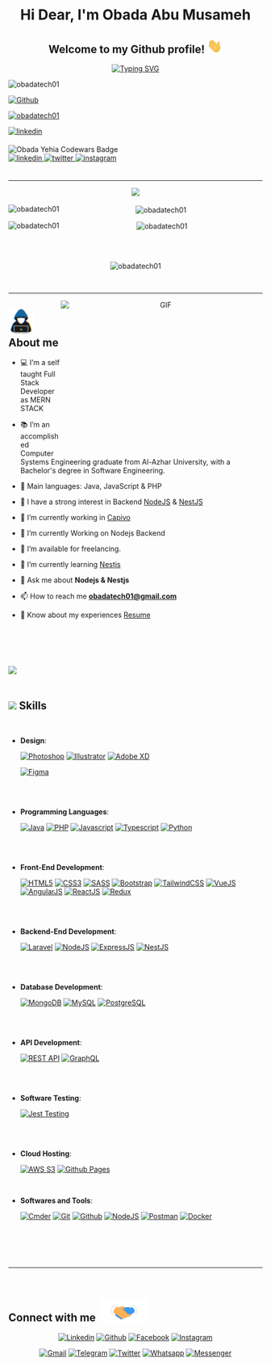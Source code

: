 <h1 align="center">Hi Dear, I'm Obada Abu Musameh</h1>
<h2 align="center"> Welcome to my Github profile! <img src="https://raw.githubusercontent.com/obadatech01/obadatech01/main/Hi.gif" width="30"></h2>

<p align="center">
  <a href="https://git.io/typing-svg"><img src="https://readme-typing-svg.herokuapp.com?font=Fira+Code&pause=1000&width=435&lines=Software+Engineering;NodeJS+Backend+Developer%F0%9F%92%BB" alt="Typing SVG" /></a>
</p>

<p align="left"> <img src="https://komarev.com/ghpvc/?username=obadatech01&label=Profile%20views&color=0e75b6&style=flat" alt="obadatech01" />

[![Github](https://img.shields.io/github/followers/obadatech01?label=Follow&style=social)](https://github.com/obadatech01)</p>


<p align="left"> <a href="https://twitter.com/obadatech01" target="blank"><img src="https://img.shields.io/twitter/follow/obadatech01?logo=twitter&color=1DA1F2&style=for-the-badge" alt="obadatech01" /></a> </p>
<p align="left"> <a href="https://linkedin.com/comm/mynetwork/discovery-see-all?usecase=PEOPLE_FOLLOWS&followMember=obadatech01" target="_blank"><img src=https://img.shields.io/badge/Connect%20Me-%2300acee.svg?color=0a66c2&style=for-the-badge&logo=linkedin&logoColor=white alt=linkedin style="margin-bottom: 5px;" /></a></p>

<img src="https://www.codewars.com/users/obadatech01/badges/large" alt="Obada Yehia Codewars Badge">
<div align="left">
<a href="https://linkedin.com/in/obadatech01" target="_blank">
<img src=https://img.shields.io/badge/linkedin-%2300acee.svg?color=0a66c2&style=for-the-badge&logo=linkedin&logoColor=white alt=linkedin style="margin-bottom: 5px;" />
</a>
<a href="https://twitter.com/obadatech01" target="_blank">
<img src=https://img.shields.io/badge/twitter-%2300acee.svg?color=1DA1F2&style=for-the-badge&logo=twitter&logoColor=white alt=twitter style="margin-bottom: 5px;" />
</a>
<a href="https://instagram.com/obadatech01" target="_blank">
<img src=https://img.shields.io/badge/instagram-%ff5851db.svg?color=E1306C&style=for-the-badge&logo=instagram&logoColor=white alt=instagram style="margin-bottom: 5px;" />
</a>
<br />
<br />
</div>

-----
<div align="center">

![](http://github-profile-summary-cards.vercel.app/api/cards/profile-details?username=obadatech01&theme=aura)

<p><img align="left" src="http://github-profile-summary-cards.vercel.app/api/cards/repos-per-language?username=obadatech01&theme=aura" alt="obadatech01" />
<p><img align="center" src="http://github-profile-summary-cards.vercel.app/api/cards/stats?username=obadatech01&theme=aura" alt="obadatech01" />

<p><img align="left" src="https://github-readme-stats.vercel.app/api/top-langs?username=obadatech01&show_icons=true&locale=en&layout=compact" alt="obadatech01" /></p>

<p>&nbsp;<img align="center" src="https://github-readme-stats.vercel.app/api?username=obadatech01&show_icons=true&locale=en" alt="obadatech01" /></p>
<br>
<br>
<p><img src="https://github-readme-streak-stats.herokuapp.com/?user=obadatech01&" alt="obadatech01" /></p>
<br>
</div>

-----

<a target="_blank" align="center">
  <img align="right" top="500" height="300" width="400" alt="GIF" src="https://media.giphy.com/media/SWoSkN6DxTszqIKEqv/giphy.gif">
</a>

## <picture><img src = "https://github.com/obadatech01/obadatech01/blob/main/about_me.gif" width = 50px></picture> **About me**

- 💻 I’m a self taught Full Stack Developer as MERN STACK

- 📚  I’m an accomplished Computer Systems Engineering graduate from Al-Azhar University, with a Bachelor's degree in Software Engineering.

- 🌟 Main languages: Java, JavaScript & PHP

- 📝 I have a strong interest in Backend <a href="https://nodejs.org/en/docs" target="blank">NodeJS</a> & <a href="https://docs.nestjs.com/" target="blank">NestJS</a>

- 🔭 I’m currently working in <a href="##" target="blank">Capivo</a>

- 🌱 I’m currently Working on Nodejs Backend

- 🤝 I’m available for freelancing.

- 🌱 I’m currently learning <a href="https://docs.nestjs.com" target="blank">Nestjs</a>

- 💬 Ask me about **Nodejs & Nestjs**

- 📫 How to reach me **obadatech01@gmail.com**

- 📄 Know about my experiences <a href="https://github.com/obadatech01/obadatech01/blob/main/obada-cv.pdf" target="blank">Resume</a>
<br/>

<br><br>

<img src="https://user-images.githubusercontent.com/73097560/115834477-dbab4500-a447-11eb-908a-139a6edaec5c.gif"><br><br>

## <img src="https://media2.giphy.com/media/QssGEmpkyEOhBCb7e1/giphy.gif?cid=ecf05e47a0n3gi1bfqntqmob8g9aid1oyj2wr3ds3mg700bl&rid=giphy.gif" width ="25"><b> Skills</b>

<br>

- **Design**:

   <a href="https://www.adobe.com/products/photoshop.html" target="_blank"><img src="https://img.shields.io/badge/Photoshop%20-%23001d25.svg?style=for-the-badge&logo=photoshop&logoColor=white" alt="Photoshop" /></a>
   <a href="https://www.adobe.com/products/illustrator.html" target="_blank"><img src="https://img.shields.io/badge/Illustrator%20-%23240701.svg?style=for-the-badge&logo=Illustrator&logoColor=rgba(239,142,0,255)" alt="Illustrator" /></a>
   <a href="https://helpx.adobe.com/xd/get-started.html" target="_blank"><img src="https://img.shields.io/badge/Adobe%20XD%20-%23ff61f6.svg?style=for-the-badge&logoColor=rgba(255,97,246,255)" alt="Adobe XD" /></a>
   <!-- <a href="https://helpx.adobe.com/xd/get-started.html" target="_blank"><img src="https://img.shields.io/badge/Adobe%20XD%20-%23440434.svg?style=for-the-badge&logoColor=rgba(255,97,246,255)" alt="Adobe XD" /></a> -->
   <a href="https://www.figma.com/" target="_blank"><img src="https://img.shields.io/badge/Figma%20-%23a259ff.svg?style=for-the-badge&logo=figma&logoColor=ff7262" alt="Figma" /></a>

<br>

<br>

- **Programming Languages**:

   <a href="https://www.java.com/en/" target="_blank"><img src="https://img.shields.io/badge/Java%20-%235081a1.svg?style=for-the-badge&logo=mocha&logoColor=fc9a18" alt="Java" /></a>
   <a href="https://www.php.net/" target="_blank"><img src="https://img.shields.io/badge/PHP%20-%234f5b93.svg?style=for-the-badge&logo=php&logoColor=white" alt="PHP" /></a>
   <a href="https://developer.mozilla.org/en-US/docs/Web/JavaScript" target="_blank"><img src="https://img.shields.io/badge/Javascript%20-%23F7DF1E.svg?style=for-the-badge&logo=javascript&logoColor=black" alt="Javascript" /></a>
   <a href="https://www.typescriptlang.org/" target="_blank"><img src="https://img.shields.io/badge/Typescript%20-%233178c6.svg?style=for-the-badge&logo=typescript&logoColor=white" alt="Typescript" /></a>
   <a href="https://www.python.org/" target="_blank"><img src="https://img.shields.io/badge/Python%20-%23236bac.svg?style=for-the-badge&logo=python&logoColor=efd350" alt="Python" /></a>

<br>

<br>

- **Front-End Development**:

   <a href="https://html.com/" target="_blank"><img src="https://img.shields.io/badge/HTML5%20-%23E34F26.svg?style=for-the-badge&logo=HTML5&logoColor=white" alt="HTML5" /></a>
   <a href="https://developer.mozilla.org/en-US/docs/Web/CSS" target="_blank"><img src="https://img.shields.io/badge/CSS3%20-%231572B6.svg?style=for-the-badge&logo=CSS3&logoColor=white" alt="CSS3" /></a>
   <a href="https://sass-lang.com/" target="_blank"><img src="https://img.shields.io/badge/SASS%20-%23cc649c.svg?style=for-the-badge&logo=sass&logoColor=white" alt="SASS" /></a>
   <a href="https://getbootstrap.com/" target="_blank"><img src="https://img.shields.io/badge/Bootstrap%20-%237d13f6.svg?style=for-the-badge&logo=bootstrap&logoColor=white" alt="Bootstrap" /></a>
   <a href="https://tailwindcss.com/" target="_blank"><img src="https://img.shields.io/badge/TailwindCSS%20-%230b1120.svg?style=for-the-badge&logo=tailwindcss&logoColor=38bdf8" alt="TailwindCSS" /></a>
   <a href="https://vuejs.org/" target="_blank"><img src="https://img.shields.io/badge/VueJS%20-%23ffffff.svg?style=for-the-badge&logo=vuetify&logoColor=43bb83" alt="VueJS" /></a>
   <a href="https://angular.io/" target="_blank"><img src="https://img.shields.io/badge/AngularJS%20-%23ffffff.svg?style=for-the-badge&logo=angular&logoColor=c3002f" alt="AngularJS" /></a>
   <a href="https://react.dev/" target="_blank"><img src="https://img.shields.io/badge/ReactJS%20-%2323272f.svg?style=for-the-badge&logo=react&logoColor=1c9cc8" alt="ReactJS" /></a>
   <a href="https://redux.js.org/" target="_blank"><img src="https://img.shields.io/badge/Redux%20-%23ffffff.svg?style=for-the-badge&logo=redux&logoColor=754bbc" alt="Redux" /></a>

<br>

<br>

- **Backend-End Development**:

   <a href="https://laravel.com/" target="_blank"><img src="https://img.shields.io/badge/Laravel%20-%23fc342c.svg?style=for-the-badge&logo=laravel&logoColor=fcd4d3" alt="Laravel" /></a>
   <a href="https://nodejs.org/" target="_blank"><img src="https://img.shields.io/badge/NodeJS%20-%2346bb60.svg?style=for-the-badge&logo=node&logoColor=white" alt="NodeJS" /></a>
   <a href="https://expressjs.com/" target="_blank"><img src="https://img.shields.io/badge/ExpressJS%20-%23828282.svg?style=for-the-badge&logo=express&logoColor=white" alt="ExpressJS" /></a>
   <a href="https://nestjs.com/" target="_blank"><img src="https://img.shields.io/badge/NestJS%20-%23FFFFFF.svg?style=for-the-badge&logo=nestjs&logoColor=e4244b" alt="NestJS" /></a>

<br>

<br>

- **Database Development**:

    <a href="https://www.mongodb.com/" target="_blank"><img src="https://img.shields.io/badge/MongoDB%20-%23ffffff.svg?style=for-the-badge&logo=mongodb&logoColor=1b9e54" alt="MongoDB" /></a>
    <a href="https://www.mysql.com/" target="_blank"><img src="https://img.shields.io/badge/MySQL%20-%2300618a.svg?style=for-the-badge&logo=mysql&logoColor=e48c00" alt="MySQL" /></a>
    <a href="https://www.postgresql.org/" target="_blank"><img src="https://img.shields.io/badge/PostgreSQL%20-%23305e99.svg?style=for-the-badge&logo=postgresql&logoColor=ffffff" alt="PostgreSQL" /></a>

<br>

<br>

- **API Development**:

   <a href="https://restfulapi.net/" target="_blank"><img src="https://img.shields.io/badge/REST%20API%20-%2361cbed.svg?style=for-the-badge&logoColor=white" alt="REST API" /></a>
   <a href="https://graphql.com/" target="_blank"><img src="https://img.shields.io/badge/GraphQL%20-%23ffffff.svg?style=for-the-badge&logo=graphql&logoColor=e433ab" alt="GraphQL" /></a>

<br>

<br>

- **Software Testing**:

   <a href="https://jestjs.io/" target="_blank"><img src="https://img.shields.io/badge/JEST%20Testing%20-%2396737d.svg?style=for-the-badge&logo=jest&logoColor=99425b" alt="Jest Testing" /></a>

<br>

<br>

- **Cloud Hosting**:

   <a href="https://aws.amazon.com/s3/" target="_blank"><img src="https://img.shields.io/badge/AWS%20S3%20-%23232f3e.svg?style=for-the-badge&logo=amazon&logoColor=ff9900" alt="AWS S3" /></a>
   <a href="https://docs.github.com/en/pages/quickstart" target="_blank"><img src="https://img.shields.io/badge/GitHub%20Pages%20-%23ffffff.svg?style=for-the-badge&logo=github&logoColor=4482b5" alt="Github Pages" /></a>

<br>

- **Softwares and Tools**:

    <a href="https://cmder.app/" target="_blank"><img src="https://img.shields.io/badge/cmder%20-%238db731.svg?style=for-the-badge&logo=git&logoColor=2e2e2c" alt="Cmder" /></a>
    <a href="https://git-scm.com/" target="_blank"><img src="https://img.shields.io/badge/git-%23f05133.svg?style=for-the-badge&logo=git&logoColor=413000" alt="Git" /></a>
    <a href="https://github.com/" target="_blank"><img src="https://img.shields.io/badge/Github%20-%23ffffff.svg?style=for-the-badge&logo=github&logoColor=black" alt="Github" /></a>
    <a href="https://code.visualstudio.com/" target="_blank"><img src="https://img.shields.io/badge/Visual%20Studio%20Code-0078d7.svg?style=for-the-badge&logo=visual-studio-code&logoColor=white" alt="NodeJS" /></a>
    <a href="https://www.postman.com/" target="_blank"><img src="https://img.shields.io/badge/Postman%20-%23ffffff.svg?style=for-the-badge&logo=postman&logoColor=ec7343" alt="Postman" /></a>
    <a href="http://docker.com/" target="_blank"><img src="https://img.shields.io/badge/Docker%20-%23ffffff.svg?style=for-the-badge&logo=docker&logoColor=2496ed" alt="Docker" /></a>

<br>


</p>

<br>
<br>


-----

<br>

<h2> Connect with me <img src='https://github.com/obadatech01/obadatech01/blob/main/handshake.gif' width="100px"> </h2>
<p align="center">
  <a href="https://linkedin.com/in/obadatech01" target="blank"><img alt="Linkedin" title="obadatech01 Linkedin" src="https://img.shields.io/badge/LinkedIn-0a66c2?style=for-the-badge&logo=linkedin&logoColor=white"></a>
  <a href="https://github.com/obadatech01" target="blank"><img alt="Github" title="obadatech01 Github" src="https://img.shields.io/badge/GitHub-666666?style=for-the-badge&logo=github&logoColor=white"></a>
  <!-- <a href="https://www.snapchat.com/add/obadatech01" target="blank"><img alt="Bad Boy Snapchat" title="obadatech01 SC" src="https://img.shields.io/badge/Snapchat-FFFC00?style=for-the-badge&logo=snapchat&logoColor=white"></a> -->
  <a href="https://facebook.com/obadatech01" target="blank"><img alt="Facebook" title="obadatech01 Facebook" src="https://img.shields.io/badge/Facebook-4267B2?style=for-the-badge&logo=facebook&logoColor=white"></a>
  <a href="https://instagram.com/obadatech01" target="blank"><img alt="Instagram" title="obadatech01 Instagram" src="https://img.shields.io/badge/Instagram-E1306C?style=for-the-badge&logo=instagram&logoColor=white"></a>
 </p>
 <p align="center">
  <a href="mailto:obadatech01@gmail.com" target="blank"><img alt="Gmail" title="Obada Abu Musameh Gmail" src="https://img.shields.io/badge/Gmail-D14836?style=for-the-badge&logo=gmail&logoColor=white"></a>
  <a href="https://t.me/obadatech01" target="blank"><img alt="Telegram" title="Obada Abu Musameh Telegram" src="https://img.shields.io/badge/Telegram-2CA5E0?style=for-the-badge&logo=telegram&logoColor=white"></a>
  <a href="http://twitter.com/obadatech01" target="blank"><img alt="Twitter" title="obadatech01 Twitter" src="https://img.shields.io/badge/Twitter-1DA1F2?style=for-the-badge&logo=twitter&logoColor=white"></a>
  <a href="http://wa.me/00972595961289" target="blank"><img alt="Whatsapp" title="Obada Abu Musameh Whatsapp" src="https://img.shields.io/badge/Whatsapp-25D366?style=for-the-badge&logo=whatsapp&logoColor=white"></a>
  <a href="http://m.me/obadatech01" target="blank"><img alt="Messenger" title="obadatech01 Messenger" src="https://img.shields.io/badge/Messenger-00B2FF?style=for-the-badge&logo=messenger&logoColor=white"></a>
</p>